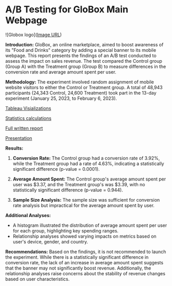 ﻿# A/B Testing for GloBox Main Webpage

 ![Globox logo]([Image URL](https://drive.google.com/file/d/168mKPbici4c5ecpNxs_AfQOASKoFnOOw/view?usp=sharing))

**Introduction:** GloBox, an online marketplace, aimed to boost awareness of its "Food and Drinks" category by adding a special banner to its mobile webpage. This report presents the findings of an A/B test conducted to assess the impact on sales revenue. The test compared the Control group (Group A) with the Treatment group (Group B) to measure differences in the conversion rate and average amount spent per user.

**Methodology:** The experiment involved random assignment of mobile website visitors to either the Control or Treatment group. A total of 48,943 participants (24,343 Control, 24,600 Treatment) took part in the 13-day experiment (January 25, 2023, to February 6, 2023).

[Tableau Visializations](https://public.tableau.com/views/VisuzalizationsfortheGloboxproject/VisualizationoftheABtestingresults?:language=en-US&publish=yes&:display_count=n&:origin=viz_share_link)

[Statistics calculations](https://docs.google.com/spreadsheets/d/1N2PLL6hWrMbhP80xIMxAFjB9Hy8WMjzjik2b5nILrrg/edit?usp=sharing)

[Full written report](https://drive.google.com/file/d/1yLHtGE312QiCKWAr7WDq7H3qjzFXM_ut/view?usp=sharing)

[Presentation](https://drive.google.com/file/d/1Nj4jaAhB5PRQxsKLnOT6yx6vhyq0cr-z/view?usp=sharing)

**Results:**

1.  **Conversion Rate:** The Control group had a conversion rate of 3.92%, while the Treatment group had a rate of 4.63%, indicating a statistically significant difference (p-value = 0.0001).
    
2.  **Average Amount Spent:** The Control group's average amount spent per user was $3.37, and the Treatment group's was $3.39, with no statistically significant difference (p-value = 0.944).
    
3.  **Sample Size Analysis:** The sample size was sufficient for conversion rate analysis but impractical for the average amount spent by user.
    

**Additional Analyses:**

-   A histogram illustrated the distribution of average amount spent per user for each group, highlighting key spending ranges.
-   Relationship analyses showed varying impacts on metrics based on user's device, gender, and country.

**Recommendations:** Based on the findings, it is not recommended to launch the experiment. While there is a statistically significant difference in conversion rate, the lack of an increase in average amount spent suggests that the banner may not significantly boost revenue. Additionally, the relationship analyses raise concerns about the stability of revenue changes based on user characteristics.
